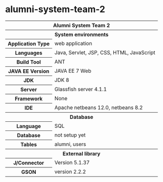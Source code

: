 # alumni-system-team-2

<table>
  <thead>
    <tr>
      <th colspan="2">Alumni System Team 2</th>
    </tr>
  </thead>
  <tbody>
    <th colspan="2">System environments</th>
    <tr>
      <th>Application Type</th>
      <td>web application</td>
    </tr>
    <tr>
      <th>Languages</th>
      <td>Java, Servlet, JSP, CSS, HTML, JavaScript</td>
    </tr>
    <tr>
      <th>Build Tool</th>
      <td>ANT</td>
    </tr>
    <tr>
      <th>JAVA EE Version</th>
      <td>JAVA EE 7 Web</td>
    </tr>
    <tr>
      <th>JDK</th>
      <td>JDK 8</td>
    </tr>
    <tr>
      <th>Server</th>
      <td>Glassfish server 4.1.1</td>
    </tr>
    <tr>
      <th>Framework</th>
      <td>None</td>
    </tr>
    <tr>
      <th>IDE</th>
      <td>Apache netbeans 12.0, netbeans 8.2</td>
    </tr>
    <th colspan="2">Database</th>
    <tr>
      <th>Language</th>
      <td>SQL</td>
    </tr>
    <tr>
      <th>Database</th>
      <td>not setup yet</td>
    </tr>
    <tr>
      <th>Tables</th>
      <td>alumni, users</td>
    </tr>
    <th colspan="2">External library</th>
    <tr>
      <th>J/Connector</th>
      <td>Version 5.1.37</td>
    </tr>
    <tr>
      <th>GSON</th>
      <td>version 2.2.2</td>
    </tr>
  </tbody>
</table>
